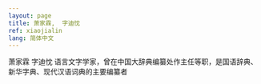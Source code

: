 ```yaml
---
layout: page
title: 萧家霖,  字迪忱
ref: xiaojialin
lang: 简体中文
---
```


萧家霖  字迪忱  语言文字学家，曾在中国大辞典编纂处作主任等职，是国语辞典、新华字典、现代汉语词典的主要编纂者

